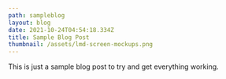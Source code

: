 ```yaml
---
path: sampleblog
layout: blog
date: 2021-10-24T04:54:18.334Z
title: Sample Blog Post
thumbnail: /assets/lmd-screen-mockups.png
---
```

This is just a sample blog post to try and get everything working.